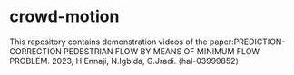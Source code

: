 # crowd-motion
This repository contains demonstration videos of the paper:PREDICTION-CORRECTION PEDESTRIAN FLOW BY MEANS OF MINIMUM FLOW PROBLEM. 2023,  H.Ennaji, N.Igbida, G.Jradi.  ⟨hal-03999852⟩
